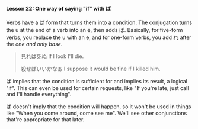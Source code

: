#### Lesson 22: One way of saying "if" with ば

Verbs have a ば form that turns them into a condition. The conjugation turns the u at the end of a verb into an e, then adds ば. Basically, for five-form verbs, you replace the u with an e, and for one-form verbs, you add れ after the _one and only base_.

> 見れば死ぬ If I look I'll die.
>
> 殺せばいいかなぁ I suppose it would be fine if I killed him.

ば implies that the condition is sufficient for and implies its result, a logical "if". This can even be used for certain requests, like "If you're late, just call and I'll handle everything".

ば doesn't imply that the condition will happen, so it won't be used in things like "When you come around, come see me". We'll see other conjunctions that're appropriate for that later.
